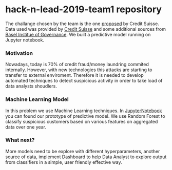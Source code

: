 # hack-n-lead-2019-team1 repository
The challange chosen by the team is the one [proposed](https://share.nuclino.com/p/HacknLead-2019-Challenges-6o0DigwQEVIL2ZSXrBcY_x) by Credit Suisse. Data used was provided by [Credit Suisse](https://github.com/emusto/hack-n-lead-2019-team1/tree/master/Data) and some additional sources from [Basel Institue of Governance](https://www.baselgovernance.org/basel-aml-index/public-ranking). We built a predictive model running on Jupyter notebook.

### Motivation
Nowadays, today is 70% of credit fraud/money laundring commited internally. However, with new technologies this attacks are starting to transfer to external enviroment. Therefore it is needed to develop automated techniques to detect suspicious activity in order to take load of data analysts shoudlers.

### Machine Learning Model
In this problem we use Machine Learning techniques. In [JupyterNotebook](https://github.com/emusto/hack-n-lead-2019-team1/blob/master/Modeling/Credit_Suisse.ipynb) you can found our prototype of predictive model. We use Random Forest to classify suspicious customers based on various features on aggregated data over one year. 

### What next?
More models need to be explore with different hyperparameters, another source of data, implement Dashboard to help Data Analyst to explore output from classifiers in a simple, user friendly effective way.

